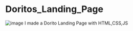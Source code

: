 # Doritos_Landing_Page
![image](https://user-images.githubusercontent.com/81870866/182208841-040d927d-afd7-4b34-8c6d-3f7b7512609a.png)
I made a Dorito Landing Page with HTML,CSS,JS 
